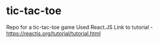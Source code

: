 # tic-tac-toe
Repo for a tic-tac-toe game
Used React.JS
Link to tutorial - https://reactjs.org/tutorial/tutorial.html
